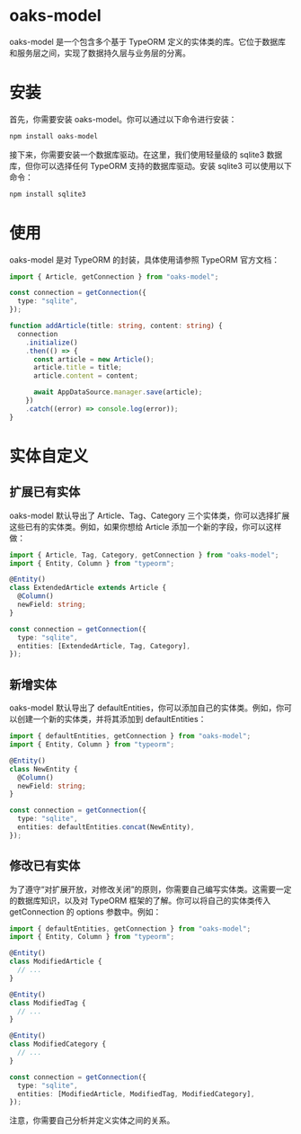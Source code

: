 # oaks-model

oaks-model 是一个包含多个基于 TypeORM 定义的实体类的库。它位于数据库和服务层之间，实现了数据持久层与业务层的分离。

# 安装

首先，你需要安装 oaks-model。你可以通过以下命令进行安装：

```bash
npm install oaks-model
```

接下来，你需要安装一个数据库驱动。在这里，我们使用轻量级的 sqlite3 数据库，但你可以选择任何 TypeORM 支持的数据库驱动。安装 sqlite3 可以使用以下命令：

```bash
npm install sqlite3
```

# 使用

oaks-model 是对 TypeORM 的封装，具体使用请参照 TypeORM 官方文档：

```ts
import { Article, getConnection } from "oaks-model";

const connection = getConnection({
  type: "sqlite",
});

function addArticle(title: string, content: string) {
  connection
    .initialize()
    .then(() => {
      const article = new Article();
      article.title = title;
      article.content = content;

      await AppDataSource.manager.save(article);
    })
    .catch((error) => console.log(error));
}
```

# 实体自定义

## 扩展已有实体

oaks-model 默认导出了 Article、Tag、Category 三个实体类，你可以选择扩展这些已有的实体类。例如，如果你想给 Article 添加一个新的字段，你可以这样做：

```ts
import { Article, Tag, Category, getConnection } from "oaks-model";
import { Entity, Column } from "typeorm";

@Entity()
class ExtendedArticle extends Article {
  @Column()
  newField: string;
}

const connection = getConnection({
  type: "sqlite",
  entities: [ExtendedArticle, Tag, Category],
});
```

## 新增实体

oaks-model 默认导出了 defaultEntities，你可以添加自己的实体类。例如，你可以创建一个新的实体类，并将其添加到 defaultEntities：

```ts
import { defaultEntities, getConnection } from "oaks-model";
import { Entity, Column } from "typeorm";

@Entity()
class NewEntity {
  @Column()
  newField: string;
}

const connection = getConnection({
  type: "sqlite",
  entities: defaultEntities.concat(NewEntity),
});
```

## 修改已有实体

为了遵守“对扩展开放，对修改关闭”的原则，你需要自己编写实体类。这需要一定的数据库知识，以及对 TypeORM 框架的了解。你可以将自己的实体类传入 getConnection 的 options 参数中。例如：

```ts
import { defaultEntities, getConnection } from "oaks-model";
import { Entity, Column } from "typeorm";

@Entity()
class ModifiedArticle {
  // ...
}

@Entity()
class ModifiedTag {
  // ...
}

@Entity()
class ModifiedCategory {
  // ...
}

const connection = getConnection({
  type: "sqlite",
  entities: [ModifiedArticle, ModifiedTag, ModifiedCategory],
});
```

注意，你需要自己分析并定义实体之间的关系。
